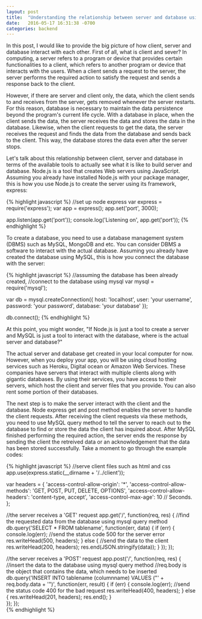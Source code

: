 ```yaml
---
layout: post
title:  "Understanding the relationship between server and database using Node.js and MySQL"
date:   2016-05-17 16:31:38 -0700
categories: backend 
---
```


In this post, I would like to provide the big picture of how client, server and database interact with each other. First of all, what is client and sever? In computing, a server refers to a program or device that provides certain functionalities to a client, which refers to another program or device that interacts with the users. When a client sends a request to the server, the server performs the required action to satisfy the request and sends a response back to the client. 

However, if there are server and client only, the data, which the client sends to and receives from the server, gets removed whenever the server restarts. For this reason, database is necessary to maintain the data persistence beyond the program's current life cycle. With a database in place, when the client sends the data, the server receives the data and stores the data in the database. Likewise, when the client requests to get the data, the server receives the request and finds the data from the database and sends back to the client. This way, the database stores the data even after the server stops.      

Let's talk about this relationship between client, server and database in terms of the available tools to actually see what it is like to build server and database. Node.js is a tool that creates Web servers using JavaScript. Assuming you already have installed Node.js with your package manager, this is how you use Node.js to create the server using its framework, express:

{% highlight javascript %}
//set up node express
var express = require('express');
var app = express();
app.set('port', 3000);

app.listen(app.get('port'));
console.log('Listening on', app.get('port'));
{% endhighlight %}

To create a database, you need to use a database management system (DBMS) such as MySQL, MongoDB and etc. You can consider DBMS a software to interact with the actual database. Assuming you already have created the database using MySQL, this is how you connect the database with the server:     

{% highlight javascript %}
//assuming the database has been already created,
//connect to the database using mysql 
var mysql = require('mysql');

var db = mysql.createConnection({
	host: 'localhost',
	user: 'your username',
    password: 'your password',
    database: 'your database'
});

db.connect();
{% endhighlight %}

At this point, you might wonder, "If Node.js is just a tool to create a server and MySQL is just a tool to interact with the database, where is the actual server and database?"

The actual server and database get created in your local computer for now. However, when you deploy your app, you will be using cloud hosting services such as Heroku, Digital ocean or Amazon Web Services. These companies have servers that interact with multiple clients along with gigantic databases. By using their services, you have access to their servers, which host the client and server files that you provide. You can also rent some portion of their databases. 

The next step is to make the server interact with the client and the database. Node express get and post method enables the server to handle the client requests. After receiving the client requests via these methods, you need to use MySQL query method to tell the server to reach out to the database to find or store the data the client has inquired about. After MySQL finished performing the required action, the server ends the response by sending the client the retreived data or an acknowledgement that the data has been stored successfully. Take a moment to go through the example codes:

{% highlight javascript %}
//serve client files such as html and css
app.use(express.static(__dirname + '/../client'));

var headers = {
    'access-control-allow-origin': '*',
    'access-control-allow-methods': 'GET, POST, PUT, DELETE, OPTIONS',
    'access-control-allow-headers': 'content-type, accept',
    'access-control-max-age': 10 // Seconds.
};

//the server receives a 'GET' request
app.get('/', function(req, res) {
    //find the requested data from the database using mysql query method
    db.query('SELECT * FROM tablename', function(err, data) {
        if (err) {
        	console.log(err);
            //send the status code 500 for the server error 
            res.writeHead(500, headers);
        } else {
        	//send the data to the client
            res.writeHead(200, headers);
        	res.end(JSON.stringify(data));
    	}
    });
});    

//the server receives a 'POST' request
app.post('/', function(req, res) {
    //insert the data to the database using mysql query method
    //req.body is the object that contains the data, which needs to be inserted 
    db.query('INSERT INTO tablename (columnname) VALUES ("' + req.body.data + '")', 
    function(err, result) {
        if (err) {
        	console.log(err);
            //send the status code 400 for the bad request
            res.writeHead(400, headers);
        } else {
            res.writeHead(201, headers);
        	res.end();
        }	
    });
});   
{% endhighlight %}

